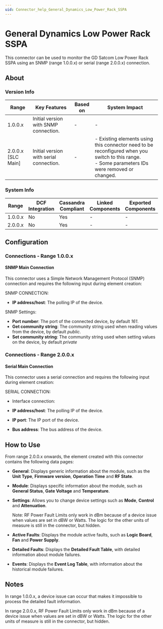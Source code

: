 ```yaml
---
uid: Connector_help_General_Dynamics_Low_Power_Rack_SSPA
---
```


# General Dynamics Low Power Rack SSPA

This connector can be used to monitor the GD Satcom Low Power Rack SSPA using an SNMP (range 1.0.0.x) or serial (range 2.0.0.x) connection.

## About

### Version Info

| Range | Key Features | Based on | System Impact |
|--|--|--|--|
| 1.0.0.x | Initial version with SNMP connection. | - | - |
| 2.0.0.x [SLC Main] | Initial version with serial connection. | - | - Existing elements using this connector need to be reconfigured when you switch to this range. <br>- Some parameters IDs were removed or changed. |

### System Info

| Range     | DCF Integration     | Cassandra Compliant     | Linked Components     | Exported Components     |
|-----------|---------------------|-------------------------|-----------------------|-------------------------|
| 1.0.0.x   | No                  | Yes                     | -                     | -                       |
| 2.0.0.x   | No                  | Yes                     | -                     | -                       |

## Configuration

### Connections - Range 1.0.0.x

#### SNMP Main Connection

This connector uses a Simple Network Management Protocol (SNMP) connection and requires the following input during element creation:

SNMP CONNECTION:

- **IP address/host**: The polling IP of the device.

SNMP Settings:

- **Port number**: The port of the connected device, by default *161*.
- **Get community string**: The community string used when reading values from the device, by default *public*.
- **Set community string**: The community string used when setting values on the device, by default *private*

### Connections - Range 2.0.0.x

#### Serial Main Connection

This connector uses a serial connection and requires the following input during element creation:

SERIAL CONNECTION:

- Interface connection:

- **IP address/host**: The polling IP of the device.
- **IP port**: The IP port of the device.
- **Bus address**: The bus address of the device.

## How to Use

From range 2.0.0.x onwards, the element created with this connector contains the following data pages:

- **General**: Displays generic information about the module, such as the **Unit Type**, **Firmware version**, **Operation Time** and **RF State**.

- **Module**: Displays specific information about the module, such as **General Status**, **Gate Voltage** and **Temperature**.

- **Settings**: Allows you to change device settings such as **Mode**, **Control** and **Attenuation**.

  Note: RF Power Fault Limits only work in dBm because of a device issue when values are set in dBW or Watts. The logic for the other units of measure is still in the connector, but hidden.

- **Active Faults**: Displays the module active faults, such as **Logic Board**, **Fan** and **Power Supply**.

- **Detailed Faults**: Displays the **Detailed Fault Table**, with detailed information about module failures.

- **Events**: Displays the **Event Log Table**, with information about the historical module failures.

## Notes

In range 1.0.0.x, a device issue can occur that makes it impossible to process the detailed fault information.

In range 2.0.0.x, RF Power Fault Limits only work in dBm because of a device issue when values are set in dBW or Watts. The logic for the other units of measure is still in the connector, but hidden.
